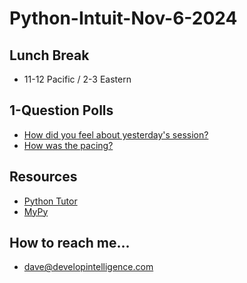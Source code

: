 # Python-Intuit-Nov-6-2024

## Lunch Break
* 11-12 Pacific / 2-3 Eastern
  
## 1-Question Polls
* [How did you feel about yesterday's session?](https://xoyondo.com/op/shez89pptkwiwy6)
* [How was the pacing?](https://xoyondo.com/op/e3rg4i7h96rop13)

## Resources
* [Python Tutor](https://pythontutor.com)
* [MyPy](https://mypy-lang.org/)
  
## How to reach me...
* dave@developintelligence.com
